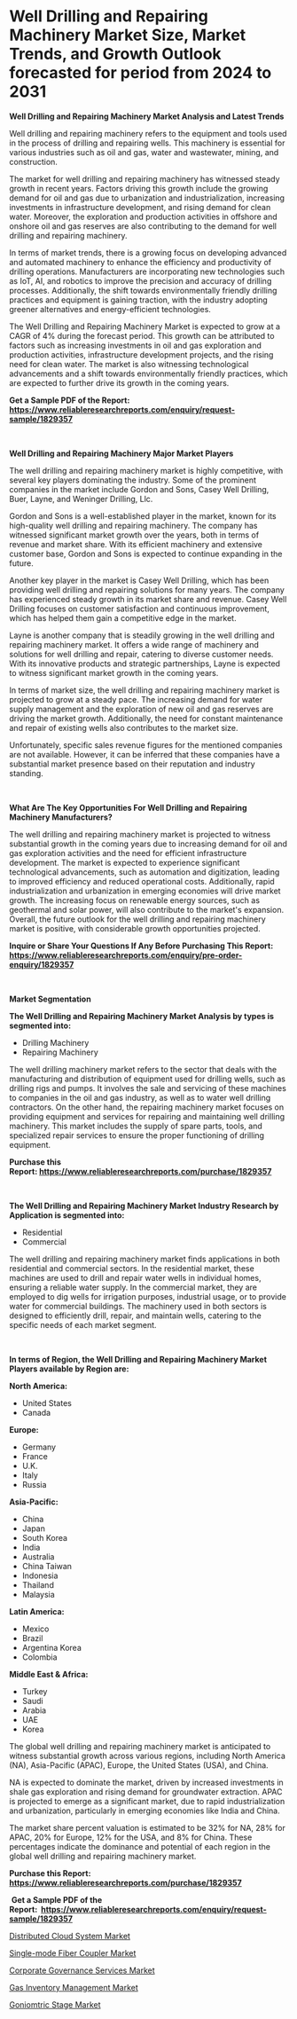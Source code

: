 <p><h1>Well Drilling and Repairing Machinery Market Size, Market Trends, and Growth Outlook forecasted for period from 2024 to 2031</h1></p><p><strong>Well Drilling and Repairing Machinery Market Analysis and Latest Trends</strong></p>
<p><p>Well drilling and repairing machinery refers to the equipment and tools used in the process of drilling and repairing wells. This machinery is essential for various industries such as oil and gas, water and wastewater, mining, and construction.</p><p>The market for well drilling and repairing machinery has witnessed steady growth in recent years. Factors driving this growth include the growing demand for oil and gas due to urbanization and industrialization, increasing investments in infrastructure development, and rising demand for clean water. Moreover, the exploration and production activities in offshore and onshore oil and gas reserves are also contributing to the demand for well drilling and repairing machinery.</p><p>In terms of market trends, there is a growing focus on developing advanced and automated machinery to enhance the efficiency and productivity of drilling operations. Manufacturers are incorporating new technologies such as IoT, AI, and robotics to improve the precision and accuracy of drilling processes. Additionally, the shift towards environmentally friendly drilling practices and equipment is gaining traction, with the industry adopting greener alternatives and energy-efficient technologies.</p><p>The Well Drilling and Repairing Machinery Market is expected to grow at a CAGR of 4% during the forecast period. This growth can be attributed to factors such as increasing investments in oil and gas exploration and production activities, infrastructure development projects, and the rising need for clean water. The market is also witnessing technological advancements and a shift towards environmentally friendly practices, which are expected to further drive its growth in the coming years.</p></p>
<p><strong>Get a Sample PDF of the Report:&nbsp; <a href="https://www.reliableresearchreports.com/enquiry/request-sample/1829357">https://www.reliableresearchreports.com/enquiry/request-sample/1829357</a></strong></p>
<p>&nbsp;</p>
<p><strong>Well Drilling and Repairing Machinery Major Market Players</strong></p>
<p><p>The well drilling and repairing machinery market is highly competitive, with several key players dominating the industry. Some of the prominent companies in the market include Gordon and Sons, Casey Well Drilling, Buer, Layne, and Weninger Drilling, Llc.</p><p>Gordon and Sons is a well-established player in the market, known for its high-quality well drilling and repairing machinery. The company has witnessed significant market growth over the years, both in terms of revenue and market share. With its efficient machinery and extensive customer base, Gordon and Sons is expected to continue expanding in the future.</p><p>Another key player in the market is Casey Well Drilling, which has been providing well drilling and repairing solutions for many years. The company has experienced steady growth in its market share and revenue. Casey Well Drilling focuses on customer satisfaction and continuous improvement, which has helped them gain a competitive edge in the market.</p><p>Layne is another company that is steadily growing in the well drilling and repairing machinery market. It offers a wide range of machinery and solutions for well drilling and repair, catering to diverse customer needs. With its innovative products and strategic partnerships, Layne is expected to witness significant market growth in the coming years.</p><p>In terms of market size, the well drilling and repairing machinery market is projected to grow at a steady pace. The increasing demand for water supply management and the exploration of new oil and gas reserves are driving the market growth. Additionally, the need for constant maintenance and repair of existing wells also contributes to the market size.</p><p>Unfortunately, specific sales revenue figures for the mentioned companies are not available. However, it can be inferred that these companies have a substantial market presence based on their reputation and industry standing.</p></p>
<p>&nbsp;</p>
<p><strong>What Are The Key Opportunities For Well Drilling and Repairing Machinery Manufacturers?</strong></p>
<p><p>The well drilling and repairing machinery market is projected to witness substantial growth in the coming years due to increasing demand for oil and gas exploration activities and the need for efficient infrastructure development. The market is expected to experience significant technological advancements, such as automation and digitization, leading to improved efficiency and reduced operational costs. Additionally, rapid industrialization and urbanization in emerging economies will drive market growth. The increasing focus on renewable energy sources, such as geothermal and solar power, will also contribute to the market's expansion. Overall, the future outlook for the well drilling and repairing machinery market is positive, with considerable growth opportunities projected.</p></p>
<p><strong>Inquire or Share Your Questions If Any Before Purchasing This Report: <a href="https://www.reliableresearchreports.com/enquiry/pre-order-enquiry/1829357">https://www.reliableresearchreports.com/enquiry/pre-order-enquiry/1829357</a></strong></p>
<p>&nbsp;</p>
<p><strong>Market Segmentation</strong></p>
<p><strong>The Well Drilling and Repairing Machinery Market Analysis by types is segmented into:</strong></p>
<p><ul><li>Drilling Machinery</li><li>Repairing Machinery</li></ul></p>
<p><p>The well drilling machinery market refers to the sector that deals with the manufacturing and distribution of equipment used for drilling wells, such as drilling rigs and pumps. It involves the sale and servicing of these machines to companies in the oil and gas industry, as well as to water well drilling contractors. On the other hand, the repairing machinery market focuses on providing equipment and services for repairing and maintaining well drilling machinery. This market includes the supply of spare parts, tools, and specialized repair services to ensure the proper functioning of drilling equipment.</p></p>
<p><strong>Purchase this Report:&nbsp;<a href="https://www.reliableresearchreports.com/purchase/1829357">https://www.reliableresearchreports.com/purchase/1829357</a></strong></p>
<p>&nbsp;</p>
<p><strong>The Well Drilling and Repairing Machinery Market Industry Research by Application is segmented into:</strong></p>
<p><ul><li>Residential</li><li>Commercial</li></ul></p>
<p><p>The well drilling and repairing machinery market finds applications in both residential and commercial sectors. In the residential market, these machines are used to drill and repair water wells in individual homes, ensuring a reliable water supply. In the commercial market, they are employed to dig wells for irrigation purposes, industrial usage, or to provide water for commercial buildings. The machinery used in both sectors is designed to efficiently drill, repair, and maintain wells, catering to the specific needs of each market segment.</p></p>
<p>&nbsp;</p>
<p><strong>In terms of Region, the Well Drilling and Repairing Machinery Market Players available by Region are:</strong></p>
<p>
    <p> <strong> North America: </strong>
        <ul>
            <li>United States</li>
            <li>Canada</li>
        </ul>
        </p> 
    <p> <strong> Europe: </strong>
        <ul>
            <li>Germany</li>
            <li>France</li>
            <li>U.K.</li>
            <li>Italy</li>
            <li>Russia</li>
        </ul>
        </p> 
    <p> <strong> Asia-Pacific: </strong>
        <ul>
            <li>China</li>
            <li>Japan</li>
            <li>South Korea</li>
            <li>India</li>
            <li>Australia</li>
            <li>China Taiwan</li>
            <li>Indonesia</li>
            <li>Thailand</li>
            <li>Malaysia</li>
        </ul>
        </p> 
    <p> <strong> Latin America: </strong>
        <ul>
            <li>Mexico</li>
            <li>Brazil</li>
            <li>Argentina Korea</li>
            <li>Colombia</li>
        </ul>
        </p> 
    <p> <strong> Middle East & Africa: </strong>
        <ul>
            <li>Turkey</li>
            <li>Saudi</li>
            <li>Arabia</li>
            <li>UAE</li>
            <li>Korea</li>
        </ul>
    </p>
    </p>
<p><p>The global well drilling and repairing machinery market is anticipated to witness substantial growth across various regions, including North America (NA), Asia-Pacific (APAC), Europe, the United States (USA), and China. </p><p>NA is expected to dominate the market, driven by increased investments in shale gas exploration and rising demand for groundwater extraction. APAC is projected to emerge as a significant market, due to rapid industrialization and urbanization, particularly in emerging economies like India and China. </p><p>The market share percent valuation is estimated to be 32% for NA, 28% for APAC, 20% for Europe, 12% for the USA, and 8% for China. These percentages indicate the dominance and potential of each region in the global well drilling and repairing machinery market.</p></p>
<p><strong>Purchase this Report: <a href="https://www.reliableresearchreports.com/purchase/1829357">https://www.reliableresearchreports.com/purchase/1829357</a></strong></p>
<p>&nbsp;<strong>Get a Sample PDF of the Report:&nbsp;&nbsp;<a href="https://www.reliableresearchreports.com/enquiry/request-sample/1829357">https://www.reliableresearchreports.com/enquiry/request-sample/1829357</a></strong></p>
<p><strong></strong></p>
<p><p><a href="https://medium.com/@toneygrimes2023/distributed-cloud-system-market-trends-forecast-and-competitive-analysis-to-2030-6fe49935e27a">Distributed Cloud System Market</a></p><p><a href="https://github.com/aashishrp02/Market-Research-Report-List-1/blob/main/single-mode-fiber-coupler-market.md">Single-mode Fiber Coupler Market</a></p><p><a href="https://medium.com/@toneygrimes2023/corporate-governance-services-market-comprehensive-assessment-by-type-application-and-geography-ae5784b68db3">Corporate Governance Services Market</a></p><p><a href="https://medium.com/@toneygrimes2023/gas-inventory-management-market-share-evolution-and-market-growth-trends-2023-2030-836bba47fe46">Gas Inventory Management Market</a></p><p><a href="https://github.com/aashishrp/Market-Research-Report-List-1/blob/main/goniomtric-stage-market.md">Goniomtric Stage Market</a></p></p>